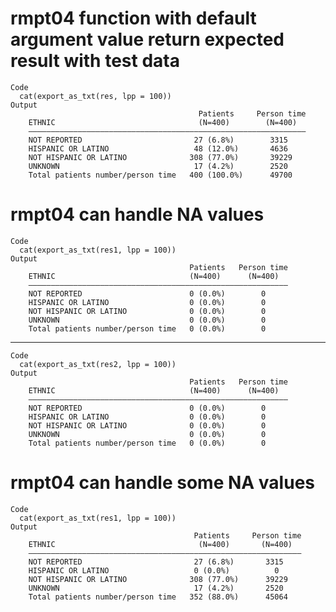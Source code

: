 # rmpt04 function with default argument value return expected result with test data

    Code
      cat(export_as_txt(res, lpp = 100))
    Output
                                              Patients     Person time
        ETHNIC                                (N=400)        (N=400)  
        ——————————————————————————————————————————————————————————————
        NOT REPORTED                         27 (6.8%)        3315    
        HISPANIC OR LATINO                   48 (12.0%)       4636    
        NOT HISPANIC OR LATINO              308 (77.0%)       39229   
        UNKNOWN                              17 (4.2%)        2520    
        Total patients number/person time   400 (100.0%)      49700   

# rmpt04 can handle NA values

    Code
      cat(export_as_txt(res1, lpp = 100))
    Output
                                            Patients   Person time
        ETHNIC                              (N=400)      (N=400)  
        ——————————————————————————————————————————————————————————
        NOT REPORTED                        0 (0.0%)        0     
        HISPANIC OR LATINO                  0 (0.0%)        0     
        NOT HISPANIC OR LATINO              0 (0.0%)        0     
        UNKNOWN                             0 (0.0%)        0     
        Total patients number/person time   0 (0.0%)        0     

---

    Code
      cat(export_as_txt(res2, lpp = 100))
    Output
                                            Patients   Person time
        ETHNIC                              (N=400)      (N=400)  
        ——————————————————————————————————————————————————————————
        NOT REPORTED                        0 (0.0%)        0     
        HISPANIC OR LATINO                  0 (0.0%)        0     
        NOT HISPANIC OR LATINO              0 (0.0%)        0     
        UNKNOWN                             0 (0.0%)        0     
        Total patients number/person time   0 (0.0%)        0     

# rmpt04 can handle some NA values

    Code
      cat(export_as_txt(res1, lpp = 100))
    Output
                                             Patients     Person time
        ETHNIC                                (N=400)       (N=400)  
        —————————————————————————————————————————————————————————————
        NOT REPORTED                         27 (6.8%)       3315    
        HISPANIC OR LATINO                   0 (0.0%)          0     
        NOT HISPANIC OR LATINO              308 (77.0%)      39229   
        UNKNOWN                              17 (4.2%)       2520    
        Total patients number/person time   352 (88.0%)      45064   

